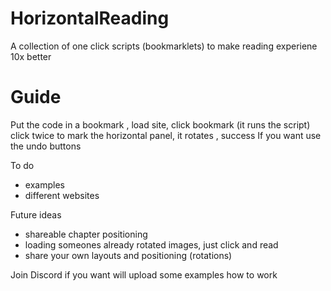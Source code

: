 # HorizontalReading
A collection of one click scripts (bookmarklets) to make reading experiene 10x better

# Guide
Put the code in a bookmark , load site, click bookmark (it runs the script) 
click twice to mark the horizontal panel, it rotates , success 
If you want use the undo buttons

To do 
 - examples
 - different websites

Future ideas
 - shareable chapter positioning
 - loading someones already rotated images, just click and read
 - share your own layouts and positioning (rotations) 


Join Discord if you want 
 will upload some examples how to work

